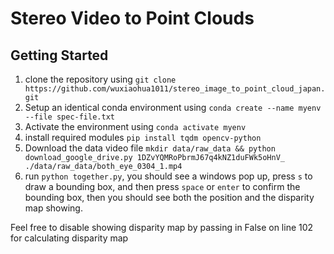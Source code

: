 # Stereo Video to Point Clouds

## Getting Started

1. clone the repository using `git clone https://github.com/wuxiaohua1011/stereo_image_to_point_cloud_japan.git`
2. Setup an identical conda environment using
   `conda create --name myenv --file spec-file.txt`
3. Activate the environment using `conda activate myenv`
4. install required modules `pip install tqdm opencv-python`
5. Download the data video file `mkdir data/raw_data && python download_google_drive.py 1DZvYQMRoPbrmJ67q4kNZ1duFWk5oHnV_ ./data/raw_data/both_eye_0304_1.mp4`
6. run `python together.py`, you should see a windows pop up, press `s` to draw a bounding box, and then press `space` or `enter` to confirm the bounding box, then you should see both the position and the disparity map showing.

Feel free to disable showing disparity map by passing in False on line 102 for calculating disparity map
